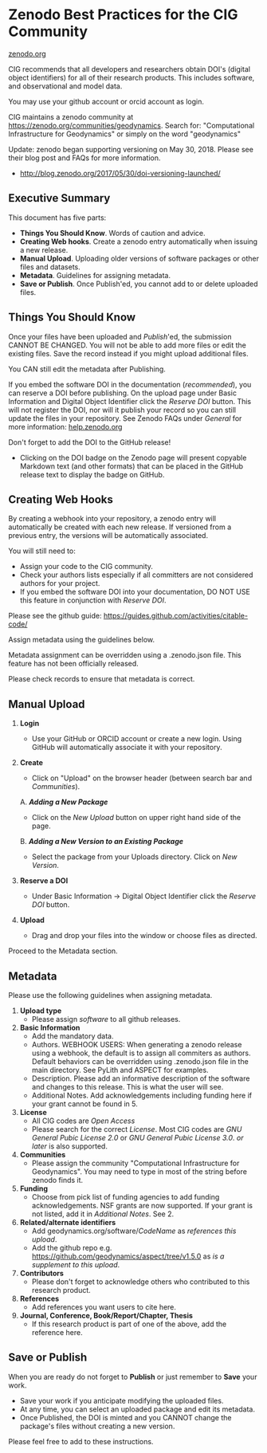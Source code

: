 # Zenodo Best Practices for the CIG Community

[zenodo.org](https://zenodo.org)

CIG recommends that all developers and researchers obtain DOI's (digital object identifiers) for all of their research products.  This includes software, and observational and model data.

You may use your github account or orcid account as login.

CIG maintains a zenodo community at https://zenodo.org/communities/geodynamics.  Search for: "Computational Infrastructure for Geodynamics" or simply on the word "geodynamics"

Update: zenodo began supporting versioning on May 30, 2018. Please see their blog post and FAQs for more information.
* http://blog.zenodo.org/2017/05/30/doi-versioning-launched/

## Executive Summary

This document has five parts:
* **Things You Should Know**.  Words of caution and advice.
* **Creating Web hooks**. Create a zenodo entry automatically when issuing a new release.
* **Manual Upload**.  Uploading older versions of software packages or other files and datasets.
* **Metadata**. Guidelines for assigning metadata.
* **Save or Publish**. Once Publish'ed, you cannot add to or delete uploaded files.

## Things You Should Know

Once your files have been uploaded and _Publish_'ed, the submission CANNOT BE CHANGED. You will not be able to add more files or edit the existing files. Save the record instead if you might upload additional files.

You CAN still edit the metadata after Publishing.

If you embed the software DOI in the documentation (_recommended_), you can reserve a DOI before publishing.  On the upload page under Basic Information and Digital Object Identifier click the _Reserve DOI_ button. This will not register the DOI, nor will it publish your record so you can still update the files in your repository. See Zenodo FAQs under _General_ for more information: [help.zenodo.org](https://help.zenodo.org/)


Don't forget to add the DOI to the GitHub release!
* Clicking on the DOI badge on the Zenodo page will present copyable Markdown text (and other formats) that can be placed in the GitHub release text to display the badge on GitHub.

## Creating Web Hooks

By creating a webhook into your repository, a zenodo entry will automatically be created with each new release. If versioned from a previous entry, the versions will be automatically associated.

You will still need to:
* Assign your code to the CIG community.
* Check your authors lists especially if all committers are not considered authors for your project.
* If you embed the software DOI into your documentation, DO NOT USE this feature in conjunction with _Reserve DOI_.

Please see the github guide: https://guides.github.com/activities/citable-code/

Assign metadata using the guidelines below.

Metadata assignment can be overridden using a .zenodo.json file. This feature has not been officially released.

Please check records to ensure that metadata is correct.

## Manual Upload

1. **Login**
   * Use your GitHub or ORCID account or create a new login. Using GitHub will automatically associate it with your repository.
2. **Create**
   * Click on "Upload" on the browser header (between search bar and *Communities*).

    A. _**Adding a New Package**_
      * Click on the _New Upload_ button on upper right hand side of the page.

    B. _**Adding a New Version to an Existing Package**_
      * Select the package from your Uploads directory. Click on _New Version_.
3. **Reserve a DOI**
      * Under Basic Information -> Digital Object Identifier click the _Reserve DOI_ button.

4. **Upload**
   * Drag and drop your files into the window or choose files as directed.



Proceed to the Metadata section.

## Metadata

Please use the following guidelines when assigning metadata.

1. **Upload type**
   * Please assign _software_ to all github releases.  
2. **Basic Information**
   * Add the mandatory data.
   * Authors. WEBHOOK USERS: When generating a zenodo release using a webhook, the default is to assign all commiters as authors.  Default behaviors can be overridden using .zenodo.json file in the main directory. See PyLith and ASPECT for examples.
   * Description.  Please add an informative description of the software and changes to this release.  This is what the user will see.
   * Additional Notes. Add acknowledgements including funding here if your grant cannot be found in 5.
3. **License**
   * All CIG codes are _Open Access_
   * Please search for the correct _License_. Most CIG codes are _GNU General Pubic License 2.0_ or _GNU General Pubic License 3.0_. _or later_ is also supported.
4. **Communities**
   * Please assign the community "Computational Infrastructure for Geodynamics". You may need to type in most of the string before zenodo finds it.
5. **Funding**
   * Choose from pick list of funding agencies to add funding acknowledgements. NSF grants are now supported. If your grant is not listed, add it in *Additional Notes*. See 2.
6. **Related/alternate identifiers**
   * Add geodynamics.org/software/*CodeName* as _references this upload_.
   * Add the github repo e.g. https://github.com/geodynamics/aspect/tree/v1.5.0 as _is a supplement to this upload_.
7. **Contributors**
   * Please don't forget to acknowledge others who contributed to this research product.
8. **References**
   * Add references you want users to cite here.
9. **Journal, Conference, Book/Report/Chapter, Thesis**
   * If this research product is part of one of the above, add the reference here.

## Save or Publish
When you are ready do not forget to **Publish** or just remember to **Save** your work.

* Save your work if you anticipate modifying the uploaded files.
* At any time, you can select an uploaded package and edit its metadata.
* Once Published, the DOI is minted and you CANNOT change the package's files without creating a new version.


Please feel free to add to these instructions.
